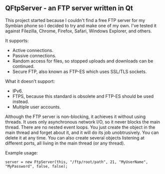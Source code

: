 QFtpServer - an FTP server written in Qt
----------------------------------------

This project started because I couldn't find a free FTP server for my Symbian phone so I decided to try and make one of my own. I've tested it against Filezilla, Chrome, Firefox, Safari, Windows Explorer, and others.

It supports:

* Active connections.
* Passive connections.
* Random access for files, so stopped uploads and downloads can be continued.
* Secure FTP, also known as FTP-ES which uses SSL/TLS sockets.

What it doesn't support:
* IPv6.
* FTPS, because this standard is obsolete and FTP-ES should be used instead.
* Multiple user accounts.

Although the FTP server is non-blocking, it achieves it without using threads. It uses only asynchronous network I/O, so it never blocks the main thread. There are no nested event loops. You just create the object in the main thread and forget about it, and it will do its job unobtrusively. You can delete it at any time. You can also create several objects listening at different ports, all living in the main thread (or any thread).

Example usage:

    server = new FtpServer(this, "/ftp/root/path", 21, "MyUserName", "MyPassword", false, false);
